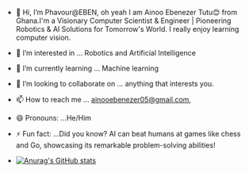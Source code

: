 - 👋 Hi, I’m Phavour@EBEN, oh yeah I am Ainoo Ebenezer Tutu😊 from Ghana.I'm a Visionary Computer Scientist & Engineer | Pioneering Robotics & AI Solutions for Tomorrow's World. I really enjoy learning computer vision.
- 👀 I’m interested in ... Robotics and Artificial Intelligence
- 🌱 I’m currently learning ... Machine learning 
- 💞️ I’m looking to collaborate on ... anything that interests you.
- 📫 How to reach me ... ainooebenezer05@gmail.com,
- 😄 Pronouns: ...He/Him
- ⚡ Fun fact: ...Did you know? AI can beat humans at games like chess and Go, showcasing its remarkable problem-solving abilities!

- [![Anurag's GitHub stats](https://github-readme-stats.vercel.app/api?username=Phavour-EBEN)](https://github.com/anuraghazra/github-readme-stats)

<!---
Phavour-EBEN/Phavour-EBEN is a ✨ special ✨ repository because its `README.md` (this file) appears on your GitHub profile.
You can click the Preview link to take a look at your changes.
--->
